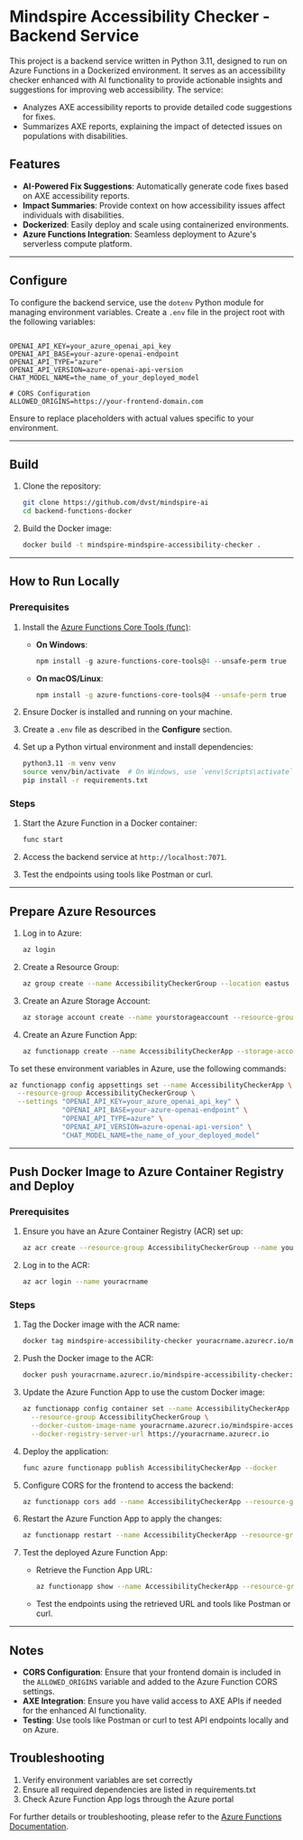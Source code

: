 # Mindspire Accessibility Checker - Backend Service

This project is a backend service written in Python 3.11, designed to run on Azure Functions in a Dockerized environment. It serves as an accessibility checker enhanced with AI functionality to provide actionable insights and suggestions for improving web accessibility. The service:

- Analyzes AXE accessibility reports to provide detailed code suggestions for fixes.
- Summarizes AXE reports, explaining the impact of detected issues on populations with disabilities.

## Features
- **AI-Powered Fix Suggestions**: Automatically generate code fixes based on AXE accessibility reports.
- **Impact Summaries**: Provide context on how accessibility issues affect individuals with disabilities.
- **Dockerized**: Easily deploy and scale using containerized environments.
- **Azure Functions Integration**: Seamless deployment to Azure's serverless compute platform.

---

## Configure
To configure the backend service, use the `dotenv` Python module for managing environment variables. Create a `.env` file in the project root with the following variables:

```env

OPENAI_API_KEY=your_azure_openai_api_key
OPENAI_API_BASE=your-azure-openai-endpoint
OPENAI_API_TYPE="azure"
OPENAI_API_VERSION=azure-openai-api-version
CHAT_MODEL_NAME=the_name_of_your_deployed_model

# CORS Configuration
ALLOWED_ORIGINS=https://your-frontend-domain.com
```

Ensure to replace placeholders with actual values specific to your environment.

---

## Build
1. Clone the repository:
   ```bash
   git clone https://github.com/dvst/mindspire-ai
   cd backend-functions-docker
   ```
2. Build the Docker image:
   ```bash
   docker build -t mindspire-mindspire-accessibility-checker .
   ```

---

## How to Run Locally
### Prerequisites
1. Install the [Azure Functions Core Tools (func)](https://learn.microsoft.com/en-us/azure/azure-functions/functions-run-local):
   - **On Windows**:
     ```powershell
     npm install -g azure-functions-core-tools@4 --unsafe-perm true
     ```
   - **On macOS/Linux**:
     ```bash
     npm install -g azure-functions-core-tools@4 --unsafe-perm true
     ```

2. Ensure Docker is installed and running on your machine.

3. Create a `.env` file as described in the **Configure** section.

4. Set up a Python virtual environment and install dependencies:
   ```bash
   python3.11 -m venv venv
   source venv/bin/activate  # On Windows, use `venv\Scripts\activate`
   pip install -r requirements.txt
   ```

### Steps
1. Start the Azure Function in a Docker container:
   ```bash
   func start
   ```

2. Access the backend service at `http://localhost:7071`.

3. Test the endpoints using tools like Postman or curl.

---

## Prepare Azure Resources
1. Log in to Azure:
   ```bash
   az login
   ```
2. Create a Resource Group:
   ```bash
   az group create --name AccessibilityCheckerGroup --location eastus
   ```
3. Create an Azure Storage Account:
   ```bash
   az storage account create --name yourstorageaccount --resource-group AccessibilityCheckerGroup --location eastus --sku Standard_LRS
   ```
4. Create an Azure Function App:
   ```bash
   az functionapp create --name AccessibilityCheckerApp --storage-account yourstorageaccount --resource-group AccessibilityCheckerGroup --consumption-plan-location eastus --runtime python --functions-version 4
   ```

To set these environment variables in Azure, use the following commands:

```bash
az functionapp config appsettings set --name AccessibilityCheckerApp \
  --resource-group AccessibilityCheckerGroup \
  --settings "OPENAI_API_KEY=your_azure_openai_api_key" \
             "OPENAI_API_BASE=your-azure-openai-endpoint" \
             "OPENAI_API_TYPE=azure" \
             "OPENAI_API_VERSION=azure-openai-api-version" \
             "CHAT_MODEL_NAME=the_name_of_your_deployed_model"
```


---

## Push Docker Image to Azure Container Registry and Deploy
### Prerequisites
1. Ensure you have an Azure Container Registry (ACR) set up:
   ```bash
   az acr create --resource-group AccessibilityCheckerGroup --name youracrname --sku Basic
   ```
2. Log in to the ACR:
   ```bash
   az acr login --name youracrname
   ```

### Steps
1. Tag the Docker image with the ACR name:
   ```bash
   docker tag mindspire-accessibility-checker youracrname.azurecr.io/mindspire-accessibility-checker:latest
   ```

2. Push the Docker image to the ACR:
   ```bash
   docker push youracrname.azurecr.io/mindspire-accessibility-checker:latest
   ```

3. Update the Azure Function App to use the custom Docker image:
   ```bash
   az functionapp config container set --name AccessibilityCheckerApp \
     --resource-group AccessibilityCheckerGroup \
     --docker-custom-image-name youracrname.azurecr.io/mindspire-accessibility-checker:latest \
     --docker-registry-server-url https://youracrname.azurecr.io
   ```

4. Deploy the application:
   ```bash
   func azure functionapp publish AccessibilityCheckerApp --docker
   ```
5. Configure CORS for the frontend to access the backend:
   ```bash
   az functionapp cors add --name AccessibilityCheckerApp --resource-group AccessibilityCheckerGroup --allowed-origins "https://your-frontend-domain.com"
   ```

6. Restart the Azure Function App to apply the changes:
   ```bash
   az functionapp restart --name AccessibilityCheckerApp --resource-group AccessibilityCheckerGroup
   ```

7. Test the deployed Azure Function App:
   - Retrieve the Function App URL:
     ```bash
     az functionapp show --name AccessibilityCheckerApp --resource-group AccessibilityCheckerGroup --query defaultHostName -o tsv
     ```
   - Test the endpoints using the retrieved URL and tools like Postman or curl.


---

## Notes
- **CORS Configuration**: Ensure that your frontend domain is included in the `ALLOWED_ORIGINS` variable and added to the Azure Function CORS settings.
- **AXE Integration**: Ensure you have valid access to AXE APIs if needed for the enhanced AI functionality.
- **Testing**: Use tools like Postman or curl to test API endpoints locally and on Azure.

## Troubleshooting

1. Verify environment variables are set correctly
2. Ensure all required dependencies are listed in requirements.txt
4. Check Azure Function App logs through the Azure portal

For further details or troubleshooting, please refer to the [Azure Functions Documentation](https://learn.microsoft.com/en-us/azure/azure-functions/).


